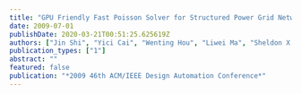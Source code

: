 ```yaml
---
title: "GPU Friendly Fast Poisson Solver for Structured Power Grid Network Analysis"
date: 2009-07-01
publishDate: 2020-03-21T00:51:25.625619Z
authors: ["Jin Shi", "Yici Cai", "Wenting Hou", "Liwei Ma", "Sheldon X.-D. Tan", "Pei-Hsin Ho", "Xiaoyi Wang"]
publication_types: ["1"]
abstract: ""
featured: false
publication: "*2009 46th ACM/IEEE Design Automation Conference*"
---
```


